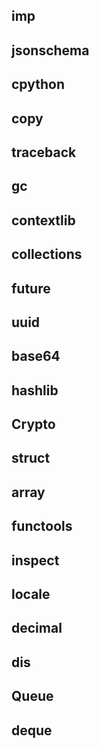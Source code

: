 ## imp
## jsonschema
## cpython
## copy
## traceback
## gc
## contextlib
## collections
## __future__
## uuid
## base64
## hashlib
## Crypto
## struct
## array
## functools
## inspect
## locale
## decimal
## dis
## Queue
## deque
